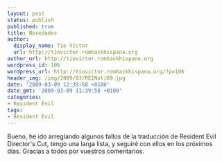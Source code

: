 ```yaml
---
layout: post
status: publish
published: true
title: Novedades
author:
  display_name: Tío Víctor
  url: http://tiovictor.romhackhispano.org
author_url: http://tiovictor.romhackhispano.org
wordpress_id: 106
wordpress_url: http://tiovictor.romhackhispano.org/?p=106
header_img: /img/2009/03/RE1Noti09.jpg
date: '2009-03-09 12:39:58 +0100'
date_gmt: '2009-03-09 11:39:58 +0100'
categories:
- Resident Evil
tags:
- Resident Evil
---
```

Bueno, he ido arreglando algunos fallos de la traducción de Resident Evil Director's Cut, tengo una larga lista, y seguiré con ellos en los próximos días. Gracias a todos por vuestros comentarios.
